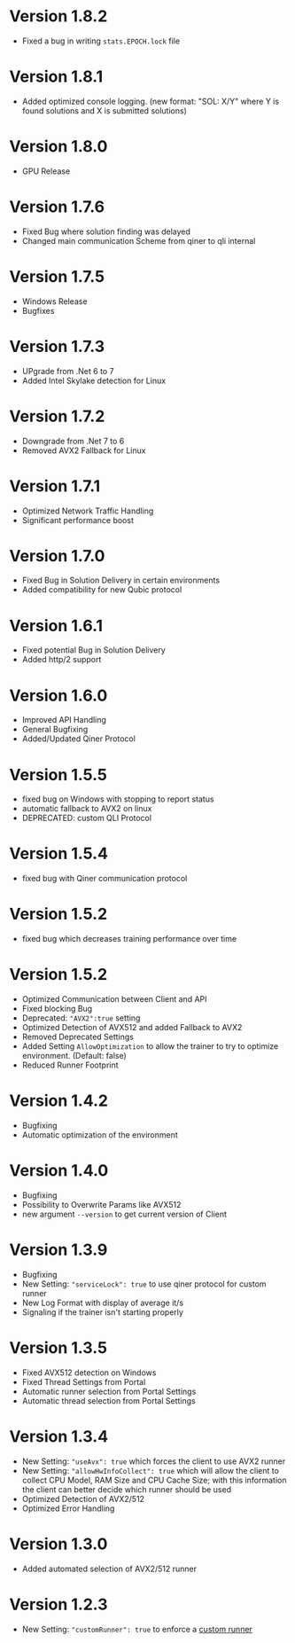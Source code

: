 # Version 1.8.2
+ Fixed a bug in writing `stats.EPOCH.lock` file
# Version 1.8.1
+ Added optimized console logging. (new format: "SOL: X/Y" where Y is found solutions and X is submitted solutions)

# Version 1.8.0
+ GPU Release

# Version 1.7.6
+ Fixed Bug where solution finding was delayed
+ Changed main communication Scheme from qiner to qli internal
  
# Version 1.7.5
+ Windows Release
+ Bugfixes

# Version 1.7.3
+ UPgrade from .Net 6 to 7
+ Added Intel Skylake detection for Linux
  
# Version 1.7.2
+ Downgrade from .Net 7 to 6
+ Removed AVX2 Fallback for Linux
  
# Version 1.7.1
+ Optimized Network Traffic Handling
+ Significant performance boost

# Version 1.7.0
+ Fixed Bug in Solution Delivery in certain environments
+ Added compatibility for new Qubic protocol
  
# Version 1.6.1
+ Fixed potential Bug in Solution Delivery
+ Added http/2 support
  
# Version 1.6.0
+ Improved API Handling
+ General Bugfixing
+ Added/Updated Qiner Protocol
  
# Version 1.5.5
+ fixed bug on Windows with stopping to report status
+ automatic fallback to AVX2 on linux
+ DEPRECATED: custom QLI Protocol

# Version 1.5.4
+ fixed bug with Qiner communication protocol
  
# Version 1.5.2
+ fixed bug which decreases training performance over time
  
# Version 1.5.2
+ Optimized Communication between Client and API
+ Fixed blocking Bug
+ Deprecated: `"AVX2":true` setting
+ Optimized Detection of AVX512 and added Fallback to AVX2
+ Removed Deprecated Settings
+ Added Setting `AllowOptimization` to allow the trainer to try to optimize environment. (Default: false)
+ Reduced Runner Footprint

# Version 1.4.2
+ Bugfixing
+ Automatic optimization of the environment

# Version 1.4.0
+ Bugfixing
+ Possibility to Overwrite Params like AVX512
+ new argument `--version` to get current version of Client

# Version 1.3.9
+ Bugfixing
+ New Setting: `"serviceLock": true` to use qiner protocol for custom runner
+ New Log Format with display of average it/s
+ Signaling if the trainer isn't starting properly
  
# Version 1.3.5
+ Fixed AVX512 detection on Windows
+ Fixed Thread Settings from Portal
+ Automatic runner selection from Portal Settings
+ Automatic thread selection from Portal Settings

# Version 1.3.4
+ New Setting: `"useAvx": true` which forces the client to use AVX2 runner
+ New Setting: `"allowHwInfoCollect": true` which will allow the client to collect CPU Model, RAM Size and CPU Cache Size; with this information the client can better decide which runner should be used
+ Optimized Detection of AVX2/512
+ Optimized Error Handling

# Version 1.3.0
+ Added automated selection of AVX2/512 runner

# Version 1.2.3
+ New Setting: `"customRunner": true` to enforce a [custom runner](CustomRunner.md)
